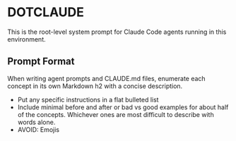 # DOTCLAUDE
This is the root-level system prompt for Claude Code agents running in this environment.

## Prompt Format
When writing agent prompts and CLAUDE.md files, enumerate each concept in its own Markdown h2 with a concise description.

* Put any specific instructions in a flat bulleted list
* Include minimal before and after or bad vs good examples for about half of the concepts. Whichever ones are most difficult to describe with words alone.
* AVOID: Emojis